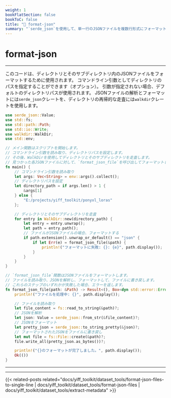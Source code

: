 ```yaml
---
weight: 1
bookFlatSection: false
bookToC: false
title: "🦀 format-json"
summary: "`serde_json`を使用して、単一行のJSONファイルを複数行形式にフォーマットします。"
---
```


<!--markdownlint-disable MD025 -->

# format-json

---

このコードは、ディレクトリとそのサブディレクトリ内のJSONファイルをフォーマットするために使用されます。
コマンドライン引数としてディレクトリのパスを指定することができます（オプション）。
引数が指定されない場合、デフォルトのディレクトリパスが使用されます。
JSONファイルの解析とフォーマットには`serde_json`クレートを、ディレクトリの再帰的な走査には`walkdir`クレートを使用します。

```rust
use serde_json::Value;
use std::fs;
use std::path::Path;
use std::io::Write;
use walkdir::WalkDir;
use std::env;

// メイン関数はスクリプトを開始します。
// コマンドライン引数を読み取り、ディレクトリパスを設定します。
// その後、WalkDirを使用してディレクトリとそのサブディレクトリを走査します。
// 見つかった各JSONファイルに対して、`format_json_file`を呼び出してフォーマットします。
fn main() {
    // コマンドライン引数を読み取り
    let args: Vec<String> = env::args().collect();
    // ディレクトリパスを設定
    let directory_path = if args.len() > 1 {
        &args[1]
    } else {
        "E:/projects/yiff_toolkit/ponyxl_loras"
    };

    // ディレクトリとそのサブディレクトリを走査
    for entry in WalkDir::new(directory_path) {
        let entry = entry.unwrap();
        let path = entry.path();
        // ファイルがJSONファイルの場合、フォーマットする
        if path.extension().unwrap_or_default() == "json" {
            if let Err(e) = format_json_file(&path) {
                println!("フォーマットに失敗: {}: {e}", path.display());
            }
        }
    }
}

// `format_json_file`関数はJSONファイルをフォーマットします。
// ファイルを読み取り、JSONを解析し、フォーマットして、ファイルに書き戻します。
// これらのステップのいずれかが失敗した場合、エラーを返します。
fn format_json_file(path: &Path) -> Result<(), Box<dyn std::error::Error>> {
    println!("ファイルを処理中: {}", path.display());

    // ファイルを読み取り
    let file_content = fs::read_to_string(&path)?;
    // JSONを解析
    let json: Value = serde_json::from_str(&file_content)?;
    // JSONをフォーマット
    let pretty_json = serde_json::to_string_pretty(&json)?;
    // フォーマットされたJSONをファイルに書き戻し
    let mut file = fs::File::create(&path)?;
    file.write_all(pretty_json.as_bytes())?;

    println!("{}のフォーマットが完了しました。", path.display());
    Ok(())
}
```

---

---

{{< related-posts related="docs/yiff_toolkit/dataset_tools/format-json-files-to-single-line | docs/yiff_toolkit/dataset_tools/format-json-files | docs/yiff_toolkit/dataset_tools/extract-metadata" >}}
